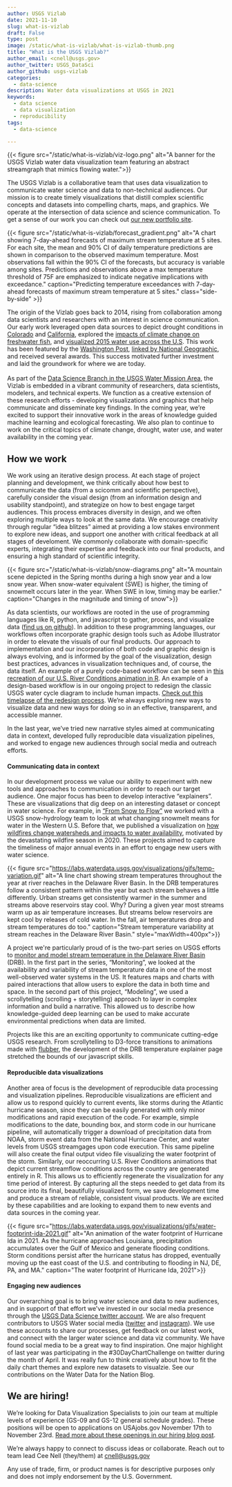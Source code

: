 ```yaml
---
author: USGS Vizlab
date: 2021-11-10
slug: what-is-vizlab
draft: False
type: post
image: /static/what-is-vizlab/what-is-vizlab-thumb.png
title: "What is the USGS Vizlab?"
author_email: <cnell@usgs.gov>
author_twitter: USGS_DataSci
author_github: usgs-vizlab
categories:
  - data-science
description: Water data visualizations at USGS in 2021
keywords:
  - data science
  - data visualization
  - reproducibility
tags:
  - data-science 

---
```

{{< figure src="/static/what-is-vizlab/viz-logo.png" alt="A banner for the USGS Vizlab water data visualization team featuring an abstract streamgraph that mimics flowing water.">}}

The USGS Vizlab is a collaborative team that uses data visualization to communicate water science and data to non-technical audiences. Our mission is to create timely visualizations that distill complex scientific concepts and datasets into compelling charts, maps, and graphics. We operate at the intersection of data science and science communication. To get a sense of our work you can check out <a href="https://labs.waterdata.usgs.gov/visualizations/vizlab-home/index.html#/?utm_source=blog&utm_medium=wdfn&utm_campaign=what_is_vizlab#/" target="_blank" >our new portfolio site</a>. 

<div class="grid-row">
{{< figure src="/static/what-is-vizlab/forecast_gradient.png" alt="A chart showing 7-day-ahead forecasts of maximum stream temperature at 5 sites. For each site, the mean and 90% CI of daily temperature predictions are shown in comparison to the observed maximum temperature. Most observations fall within the 90% CI of the forecasts, but accuracy is variable among sites. Predictions and observations above a max temperature threshold of 75F are emphasized to indicate negative implications with exceedance." caption="Predicting temperature exceedances with 7-day-ahead forecasts of maximum stream temperature at 5 sites." class="side-by-side" >}}
<p class="side-by-side" >
The origin of the Vizlab goes back to 2014, rising from collaboration among data scientists and researchers with an interest in science communication. Our early work leveraged open data sources to depict drought conditions in <a href="https://www.doi.gov/water/owdi.cr.drought/en/?utm_source=blog&utm_medium=wdfn&utm_campaign=what_is_vizlab#/" target="_blank" >Colorado</a> and <a href="https://labs.waterdata.usgs.gov/visualizations/ca_drought/index.html?utm_source=blog&utm_medium=wdfn&utm_campaign=what_is_vizlab#/" target="_blank" >California</a>, explored the <a href="https://labs.waterdata.usgs.gov/visualizations/climate-change-walleye-bass/index.html?utm_source=blog&utm_medium=wdfn&utm_campaign=what_is_vizlab#/" target="_blank" >impacts of climate change on freshwater fish</a>, and <a href="https://labs.waterdata.usgs.gov/visualizations/water-use-15/index.html#=undefined&utm_medium=wdfn&utm_campaign=what_is_vizlab#/&view=USA&category=total" target="_blank" >visualized 2015 water use across the U.S</a>. This work has been featured by the <a href="https://www.washingtonpost.com/news/wonk/wp/2018/06/25/americans-are-conserving-water-like-never-before-according-to-the-latest-federal-data/?noredirect=on" target="_blank" >Washington Post</a>, <a href="https://www.nationalgeographic.com/environment/article/climate-change-comes-for-favorite-summer-pastime-fishing" target="_blank" >linked by National Geographic</a>, and received several awards. This success motivated further investment and laid the groundwork for where we are today. <br/><br/>As part of the <a href="https://waterdata.usgs.gov/blog/water-data-science-2021/" target="_blank" >Data Science Branch in the USGS Water Mission Area</a>, the Vizlab is embedded in a vibrant community of researchers, data scientists, modelers, and technical experts. We function as a creative extension of these research efforts - developing visualizations and graphics that help communicate and disseminate key findings. In the coming year, we’re excited to support their innovative work in the areas of knowledge guided machine learning and ecological forecasting. We also plan to continue to work on the critical topics of climate change, drought, water use, and water availability in the coming year. 
</p>
</div>

How we work  
--------------------
We work using an iterative design process. At each stage of project planning and development, we think critically about how best to communicate the data (from a scicomm and scientific perspective), carefully consider the visual design (from an information design and usability standpoint), and strategize on how to best engage target audiences. This process embraces diversity in design, and we often exploring multiple ways to look at the same data. We encourage creativity through regular “idea blitzes” aimed at providing a low stakes environment to explore new ideas, and support one another with critical feedback at all stages of develoment. We commonly collaborate with domain-specific experts, integrating their expertise and feedback into our final products, and ensuring a high standard of scientific integrity.   

{{< figure src="/static/what-is-vizlab/snow-diagrams.png" alt="A mountain scene depicted in the Spring months during a high snow year and a low snow year. When snow-water equivalent (SWE) is higher, the timing of snowmelt occurs later in the year. When SWE in low, timing may be earlier." caption="Changes in the magnitude and timing of snow">}}

As data scientists, our workflows are rooted in the use of programming languages like R, python, and javascript to gather, process, and visualize data (<a href="https://github.com/usgs-vizlab" target="_blank">find us on github</a>). In addition to these programming languages, our workflows often incorporate graphic design tools such as Adobe Illustrator in order to elevate the visuals of our final products. Our approach to implementation and our incorporation of both code and graphic design is always evolving, and is informed by the goal of the visualization, design best practices, advances in visualization techniques and, of course, the data itself. An example of a purely code-based workflow can be seen in <a href="https://waterdata.usgs.gov/blog/build-r-animations/" target="_blank"> this recreation of our U.S. River Conditions animation in R</a>. An example of a design-based workflow is in our ongoing project to redesign the classic USGS water cycle diagram to include human impacts. <a href="https://twitter.com/USGS_DataSci/status/1417530514815266823" target="_blank">Check out this timelapse of the redesign process</a>. We’re always exploring new ways to visualize data and new ways for doing so in an effective, transparent, and accessible manner. 

In the last year, we’ve tried new narrative styles aimed at communicating data in context, developed fully reproducible data visualization pipelines, and worked to engage new audiences through social media and outreach efforts. 

#### Communicating data in context 

In our development process we value our ability to experiment with new tools and approaches to communication in order to reach our target audience. One major focus has been to develop interactive “explainers”. These are visualizations that dig deep on an interesting dataset or concept in water science. For example, in <a href="https://labs.waterdata.usgs.gov/visualizations/snow-to-flow/index.html#/?utm_source=blog&utm_medium=wdfn&utm_campaign=what_is_vizlab#/" target="_blank">“From Snow to Flow”</a> we worked with a USGS snow-hydrology team to look at what changing snowmelt means for water in the Western U.S. Before that, we published a visualization on <a href="https://labs.waterdata.usgs.gov/visualizations/fire-hydro/index.html#/?utm_source=blog&utm_medium=wdfn&utm_campaign=what_is_vizlab#/" target="_blank">how wildfires change watersheds and impacts to water availability</a>, motivated by the devastating wildfire season in 2020. These projects aimed to capture the timeliness of major annual events in an effort to engage new users with water science.  

{{< figure src="https://labs.waterdata.usgs.gov/visualizations/gifs/temp-variation.gif" alt="A line chart showing stream temperatures throughout the year at river reaches in the Delaware River Basin. In the DRB temperatures follow a consistent pattern within the year but each stream behaves a little differently. Urban streams get consistently warmer in the summer and streams above reservoirs stay cool. Why? During a given year most streams warm up as air temperature increases. But streams below reservoirs are kept cool by releases of cold water. In the fall, air temperatures drop and stream temperatures do too." caption="Stream temperature variability at stream reaches in the Delaware River Basin." style="maxWidth=400px">}}

A project we're particularly proud of is the two-part series on USGS efforts to <a href="https://labs.waterdata.usgs.gov/visualizations/temperature-prediction/index.html#/monitoring?utm_source=blog&utm_medium=wdfn&utm_campaign=what_is_vizlab#/" target="_blank">monitor and model stream temperature in the Delaware River Basin</a> (DRB). In the first part in the series, “Monitoring”, we looked at the availability and variability of stream temperature data in one of the most well-observed water systems in the US. It features maps and charts with paired interactions that allow users to explore the data in both time and space. In the second part of this project, “Modeling”, we used a scrollytelling (scrolling + storytelling) approach to layer in complex information and build a narrative. This allowed us to describe how knowledge-guided deep learning can be used to make accurate environmental predictions when data are limited.  

Projects like this are an exciting opportunity to communicate cutting-edge USGS research. From scrollytelling to D3-force transitions to animations made with <a href="https://github.com/veltman/flubber" target="_blank">flubber</a>, the development of the DRB temperature explainer page stretched the bounds of our javascript skills.

#### Reproducible data visualizations 

Another area of focus is the development of reproducible data processing and visualization pipelines. Reproducible visualizations are efficient and allow us to respond quickly to current events, like storms during the Atlantic hurricane season, since they can be easily generated with only minor modifications and rapid execution of the code. For example, simple modifications to the date, bounding box, and storm code in our hurricane pipeline, will automatically trigger a download of precipitation data from NOAA, storm event data from the National Hurricane Center, and water levels from USGS streamgages upon code execution. This same pipeline will also create the final output video file visualizing the water footprint of the storm. Similarly, our reoccurring U.S. River Conditions animations that depict current streamflow conditions across the country are generated entirely in R. This allows us to efficiently regenerate the visualization for any time period of interest. By capturing all the steps needed to get data from its source into its final, beautifully visualized form, we save development time and produce a stream of reliable, consistent visual products. We are excited by these capabilities and are looking to expand them to new events and data sources in the coming year. 

{{< figure src="https://labs.waterdata.usgs.gov/visualizations/gifs/water-footprint-ida-2021.gif" alt="An animation of the water footprint of Hurricane Ida in 2021. As the hurricane approaches Louisiana, precipitation accumulates over the Gulf of Mexico and generate flooding conditions. Storm conditions persist after the hurricane status has dropped, eventually moving up the east coast of the U.S. and contributing to flooding in NJ, DE, PA, and MA." caption="The water footprint of Hurricane Ida, 2021">}}

#### Engaging new audiences  

Our overarching goal is to bring water science and data to new audiences, and in support of that effort we've invested in our social media presence through the <a href="https://twitter.com/USGS_DataSci" target="_blank">USGS Data Science twitter account</a>. We are also frequent contributors to USGS Water social media (<a href="" target="_blank">twitter</a> and <a href="https://www.instagram.com/usgs_streamgages/" target="_blank">instagram</a>). We use these accounts to share our processes, get feedback on our latest work, and connect with the larger water science and data viz community. We have found social media to be a great way to find inspiration. One major highlight of last year was participating in the #30DayChartChallenge on twitter during the month of April. It was really fun to think creatively about how to fit the daily chart themes and explore new datasets to visualzie. See our contributions on the Water Data for the Nation Blog. 

We are hiring! 
--------------------
We’re looking for Data Visualization Specialists to join our team at multiple levels of experience (GS-09 and GS-12 general schedule grades). These positions will be open to applications on USAjobs.gov November 17th to November 23rd. <a href="https://waterdata.usgs.gov/blog/viz-hires-2021/" target="_blank">Read more about these openings in our hiring blog post</a>. 

We’re always happy to connect to discuss ideas or collaborate. Reach out to team lead Cee Nell (they/them) at cnell@usgs.gov  

Any use of trade, firm, or product names is for descriptive purposes only and does not imply endorsement by the U.S. Government.
